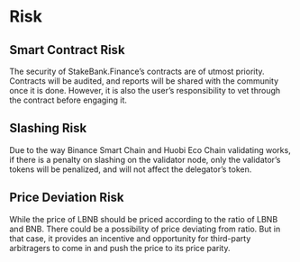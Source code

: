 # Risk

## **Smart Contract Risk** 

The security of StakeBank.Finance’s contracts are of utmost priority. Contracts will be audited, and reports will be shared with the community once it is done. However, it is also the user’s responsibility to vet through the contract before engaging it.

## **Slashing Risk** 

Due to the way Binance Smart Chain and Huobi Eco Chain validating works, if there is a penalty on slashing on the validator node, only the validator’s tokens will be penalized, and will not affect the delegator’s token.

## **Price Deviation Risk**

While the price of LBNB should be priced according to the ratio of LBNB and BNB. There could be a possibility of price deviating from ratio. But in that case, it provides an incentive and opportunity for third-party arbitragers to come in and push the price to its price parity.

